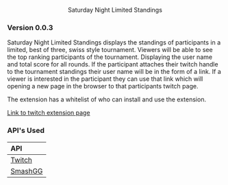 <p align="center">
    Saturday Night Limited Standings
</p>

### Version 0.0.3

Saturday Night Limited Standings displays the standings of participants in a limited, best of three, swiss style tournament.  Viewers will be able to see the top ranking participants of the tournament.  Displaying the user name and total score for all rounds.  If the participant attaches their twitch handle to the tournament standings their user name will be in the form of a link.  If a viewer is interested in the participant they can use that link which will opening a new page in the browser to that participants twitch page. 

The extension has a whitelist of who can install and use the extension.

[Link to twitch extension page](https://dashboard.twitch.tv/extensions/8rpnlmi2qua45dyuhmwvt40qogtben-0.0.2)

### API's Used
| API       |
|:--------------|
| [Twitch](https://dev.twitch.tv) |
| [SmashGG](https://developer.smash.gg) |